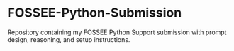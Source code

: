 # FOSSEE-Python-Submission
Repository containing my FOSSEE Python Support submission with prompt design, reasoning, and setup instructions.
